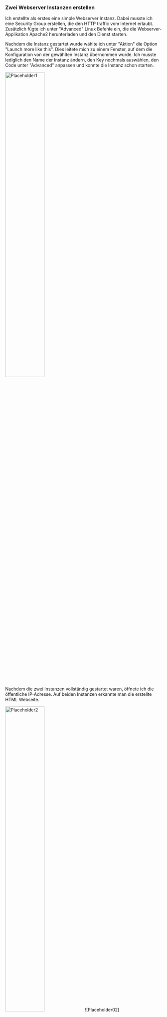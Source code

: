### Zwei Webserver Instanzen erstellen
Ich erstellte als erstes eine simple Webserver Instanz. Dabei musste ich eine Security Group erstellen, die den HTTP traffic vom Internet erlaubt. Zusätzlich fügte ich unter "Advanced" Linux Befehle ein, die die Webserver-Applikation Apache2 herunterladen und den Dienst starten. 

Nachdem die Instanz gestartet wurde wählte ich unter "Aktion" die Option "Launch more like this". Dies leitete mich zu einem Fenster, auf dem die Konfiguration von der gewählten Instanz übernommen wurde. Ich musste lediglich den Name der Instanz ändern, den Key nochmals auswählen, den Code unter "Advanced" anpassen und konnte die Instanz schon starten. 

<img width=50% height=50% alt="Placeholder1" src="https://github.com/user-attachments/assets/284d8e14-70fe-4b9d-9f0f-9a9a12e3802c">

Nachdem die zwei Instanzen vollständig gestartet waren, öffnete ich die öffentliche IP-Adresse. Auf beiden Instanzen erkannte man die erstellte HTML Webseite. 

<img width=50% height=50% alt="Placeholder2" src="">
![Placeholder02](https://github.com/user-attachments/assets/bf629eb6-4d3c-45be-b6f6-f81d5dd623e8)

### Load Balancer erstellen
Unter "Load Balancers" wählte ich die Option Application Load Balancer. Dieser kann HTTP(S) Anfragen effizient und intelligent verarbeiten. 

<img width=50% height=50% alt="Placeholder3" src="https://github.com/user-attachments/assets/b147ed44-c86b-453c-80df-6e065d845572">

Als nächstes wählte ich den "target type" "Instances" und setzte den Namen fest. 

<img width=50% height=50% alt="Placeholder4" src="https://github.com/user-attachments/assets/0f278ffd-576f-43de-965c-6a4d656e0052">

Hier unter "Regsiter targets" muss ich die erstellten Instanzen auswählen. 

<img width=50% height=50% alt="Placeholder5" src="https://github.com/user-attachments/assets/be14778f-6f42-4056-9d96-a7e6d820cc2e">

Das hier ist die Übersicht von der **Target Group**. Eine Target Group empfängt den einkommenden definierten traffic und leitet ihn an die dementsprechenden Instanzen weiter. 

<img width=50% height=50% alt="Placeholder6" src="https://github.com/user-attachments/assets/fa0bae07-0ac8-4273-809d-1e2e0474483f">

Um die Load Balancer Konfiguration abzuschliessen muss die Target Group nur noch dem Load Balancer hinzugefügt werden. Dieser ist nach einigen Minuten bereit. 

<img width=50% height=50% alt="Placeholder7" src="https://github.com/user-attachments/assets/fcd10ab8-539f-48f7-98a2-9daee02a5a79">

Das Beweisvideo ist hier auf der Repo hochgeladen. Da ich das Lab beenden muss, wird alles gelöscht. 

[Beweis Video](https://github.com/user-attachments/assets/74646616-6807-4a59-8b70-e4312b772e75)

### Fazit
Ein Load Balancer ist sehr effektiv. Jetzt da ich weiss, wie dieser funktioniert und aufgesetzt wird, bin ich gespannt, wie es weiter geht. 
